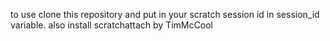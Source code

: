 to use clone this repository and put in your scratch session id in session_id variable.
also install scratchattach by TimMcCool


